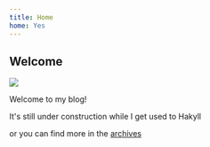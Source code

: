 ```yaml
---
title: Home
home: Yes
---
```


## Welcome

![](/images/haskell-logo.png)

Welcome to my blog!

It's still under construction while I get used to Hakyll


or you can find more in the [archives](/archive.html "archives")
